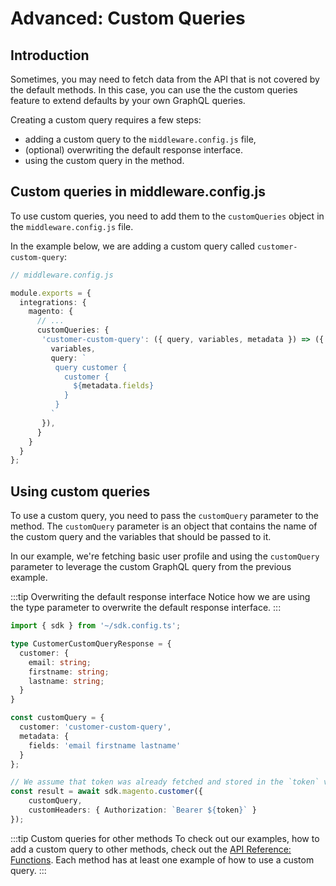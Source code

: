 # Advanced: Custom Queries

## Introduction

Sometimes, you may need to fetch data from the API that is not covered by the default methods. In this case, you can use the the custom queries feature to extend defaults by your own GraphQL queries.


Creating a custom query requires a few steps:
* adding a custom query to the `middleware.config.js` file,
* (optional) overwriting the default response interface.
* using the custom query in the method.

## Custom queries in middleware.config.js

To use custom queries, you need to add them to the `customQueries` object in the `middleware.config.js` file.

In the example below, we are adding a custom query called `customer-custom-query`:

```ts
// middleware.config.js

module.exports = {
  integrations: {
    magento: {
      // ...
      customQueries: {
       'customer-custom-query': ({ query, variables, metadata }) => ({
         variables,
         query: `
          query customer {
            customer {
              ${metadata.fields}
            }
          }
         `
       }),
      }
    }
  }
};
```

## Using custom queries

To use a custom query, you need to pass the `customQuery` parameter to the method. The `customQuery` parameter is an object that contains the name of the custom query and the variables that should be passed to it.

In our example, we're fetching basic user profile and using the `customQuery` parameter to leverage the custom GraphQL query from the previous example.

:::tip Overwriting the default response interface
Notice how we are using the type parameter to overwrite the default response interface.
:::

```ts
import { sdk } from '~/sdk.config.ts';

type CustomerCustomQueryResponse = {
  customer: {
    email: string;
    firstname: string;
    lastname: string;
  }
}

const customQuery = {
  customer: 'customer-custom-query',
  metadata: {
    fields: 'email firstname lastname'
  }
};

// We assume that token was already fetched and stored in the `token` variable.
const result = await sdk.magento.customer({
    customQuery,
    customHeaders: { Authorization: `Bearer ${token}` }
});
```

:::tip Custom queries for other methods
To check out our examples, how to add a custom query to other methods, check out the [API Reference: Functions](../reference/api/magento-sdk.md#functions). Each method has at least one example of how to use a custom query.
:::

